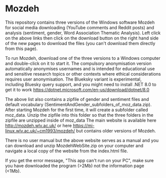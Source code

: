 # Mozdeh
This repository contains three versions of the Windows software Mozdeh for social media downloading (YouTube comments and Reddit posts) and analysis (sentiment, gender, Word Association Thematic Analysis).
Left click on the above links then click on the download button on the right hand side of the new pages to download the files (you can't download them directly from this page).

To run Mozdeh, download one of the three versions to a Windows computer and double-click on it to start it.
The compulsory anonymisation version automatically anonymises usernames and is intended for educational use and sensitive research topics or other contexts where ethical considerations requires user anonymisation.
The Blueksky variant is experimental, including Bluesky query support, and you might need to install .NET 8.0 to get it to work https://dotnet.microsoft.com/en-us/download/dotnet/8.0

The above list also contains a zipfile of gender and sentiment files and default vocabulary (SentimentAndGender_subfolders_of_moz_data.zip). After starting Mozdeh for the first time, it will create a subfolder called moz_data. Unzip the zipfile into this folder so that the three folders in the zipfile are unzipped inside of moz_data
The main website is available here http://mozdeh.wlv.ac.uk/ or here https://mi-linux.wlv.ac.uk/~cm1993/mozdeh/ but contains older versions of Mozdeh.

There is no user manual but the above website serves as a manual and you can download and unzip MozdehWebSite.zip on your computer and navigate a local copy of the website from the index.html file.

If you get the error message, "This app can't run on your PC", make sure you have downloaded the program (>2Mb) not the information page (<1Mb). 
